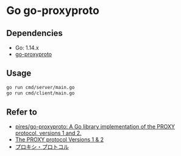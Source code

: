 # Go go-proxyproto

## Dependencies

* Go: 1.14.x
* [go-proxyproto](https://github.com/pires/go-proxyproto)

## Usage

```sh
go run cmd/server/main.go
go run cmd/client/main.go
```

## Refer to

* [pires/go-proxyproto: A Go library implementation of the PROXY protocol, versions 1 and 2.](https://github.com/pires/go-proxyproto)
* [The PROXY protocol Versions 1 & 2](https://www.haproxy.org/download/1.8/doc/proxy-protocol.txt)
* [プロキシ・プロトコル](https://docs.citrix.com/ja-jp/citrix-adc/13/system/proxy-protocol.html)

